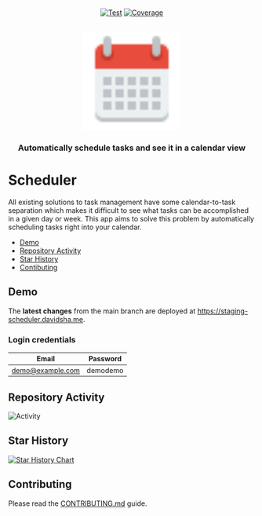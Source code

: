 <p align="center">
<br/>
<a href="https://github.com/d4vidsha/scheduler/actions?query=workflow%3ATest" target="_blank"><img src="https://github.com/d4vidsha/scheduler/workflows/Test/badge.svg" alt="Test"></a>
<a href="https://coverage-badge.samuelcolvin.workers.dev/redirect/d4vidsha/scheduler" target="_blank"><img src="https://coverage-badge.samuelcolvin.workers.dev/d4vidsha/scheduler.svg" alt="Coverage"></a>
<br/>
<br/>
</p>

<p align="center">
<img src="frontend/public/assets/images/calendar-icon.svg" width="200" title="Scheduler">
</p>
<h3 align="center">Automatically schedule tasks and see it in a calendar view</h3>

# Scheduler

All existing solutions to task management have some calendar-to-task separation which makes it difficult to see what tasks can be accomplished in a given day or week. This app aims to solve this problem by automatically scheduling tasks right into your calendar.

- [Demo](#demo)
- [Repository Activity](#repository-activity)
- [Star History](#star-history)
- [Contibuting](#contributing)

## Demo

The **latest changes** from the main branch are deployed at <https://staging-scheduler.davidsha.me>.

### Login credentials

| Email            | Password |
| ---------------- | -------- |
| demo@example.com | demodemo |

## Repository Activity

![Activity](https://repobeats.axiom.co/api/embed/63869a0e9316248344d686397f2260c3740a3ffe.svg "Repobeats analytics image")

## Star History

<a href="https://star-history.com/#d4vidsha/scheduler&Date">
 <picture>
   <source media="(prefers-color-scheme: dark)" srcset="https://api.star-history.com/svg?repos=d4vidsha/scheduler&type=Date&theme=dark" />
   <source media="(prefers-color-scheme: light)" srcset="https://api.star-history.com/svg?repos=d4vidsha/scheduler&type=Date" />
   <img alt="Star History Chart" src="https://api.star-history.com/svg?repos=d4vidsha/scheduler&type=Date" />
 </picture>
</a>

## Contributing

Please read the [CONTRIBUTING.md](CONTRIBUTING.md) guide.
